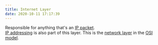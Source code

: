 ```yaml
---
title: Internet Layer
date: 2020-10-11 17:17:39
---
```


Responsible for anything that's an [IP packet](20201010182424-packet.md).  
[IP addressing](20201010180322-ip-address.md) is also part of this layer.
This is the [network layer](20201010184439-layer-3.md) in the 
[OSI model](20201006074200-osi-7-layer.md).
